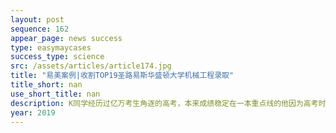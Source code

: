 ```yaml
---
layout: post
sequence: 162
appear_page: news success
type: easymaycases
success_type: science
src: /assets/articles/article174.jpg
title: "易美案例|收割TOP19圣路易斯华盛顿大学机械工程录取"
title_short: nan
use_short_title: nan
description: K同学经历过亿万考生角逐的高考，本来成绩稳定在一本重点线的他因为高考时发挥失常，目标院校全部落空，然而对于自己有着高标准严要求的K同学不甘心就读于国内的二本院校，在老师和亲人的建议之下，他选择了赴德国留学。有着一定德语基础的K同学顺利完成一年预科之后，申请了德国某公立大学就读机械工程专业。在完成5个学期的学习之后，K同学面临着读研方向的选择。一直想要在学术领域勇攀高峰的K同学对于美国的学术环境有着憧憬，在咨询过几家国内留学机构之后，K同学发现与他有相似申请背景的人寥寥无几，很多咨询老师也建议他继续留在欧洲或者申请英国院校。机缘巧合，在亲戚的介绍之下，K同学了解到专注于美国留学申请的易美教育。在和易美咨询师的交谈中他表示，“考虑到学术含金量和未来的就业选择，留美深造是我的不二之选。”这也坚定了他选择具有美国本土化服务优势的易美教育。
year: 2019
---
```


